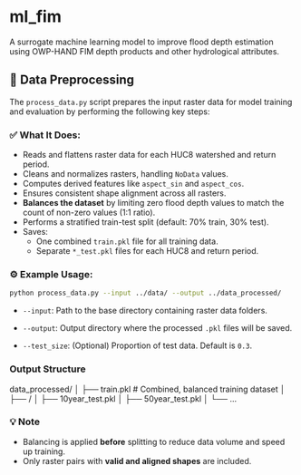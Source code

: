# ml_fim

A surrogate machine learning model to improve flood depth estimation using OWP-HAND FIM depth products and other hydrological attributes.


## 🧪 Data Preprocessing

The `process_data.py` script prepares the input raster data for model training and evaluation by performing the following key steps:

### ✅ What It Does:
- Reads and flattens raster data for each HUC8 watershed and return period.
- Cleans and normalizes rasters, handling `NoData` values.
- Computes derived features like `aspect_sin` and `aspect_cos`.
- Ensures consistent shape alignment across all rasters.
- **Balances the dataset** by limiting zero flood depth values to match the count of non-zero values (1:1 ratio).
- Performs a stratified train-test split (default: 70% train, 30% test).
- Saves:
  - One combined `train.pkl` file for all training data.
  - Separate `*_test.pkl` files for each HUC8 and return period.

### ⚙️ Example Usage:
```bash
python process_data.py --input ../data/ --output ../data_processed/
```

- `--input`: Path to the base directory containing raster data folders.

- `--output`: Output directory where the processed `.pkl` files will be saved.

- `--test_size`: (Optional) Proportion of test data. Default is `0.3`.

### Output Structure
data_processed/
│
├── train.pkl                    # Combined, balanced training dataset
│
├── <HUC8>/
│   ├── 10year_test.pkl
│   ├── 50year_test.pkl
│   └── ...

### 💡 Note

- Balancing is applied **before** splitting to reduce data volume and speed up training.
- Only raster pairs with **valid and aligned shapes** are included.
